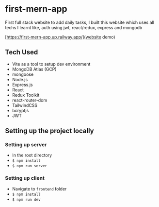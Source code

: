 # first-mern-app
First full stack website to add daily tasks, I built this website which uses all techs I learnt like, auth using jwt, react/redux, express and mongodb 

[https://first-mern-app.up.railway.app/](website demo)

## Tech Used
- Vite as a tool to setup dev environment
- MongoDB Atlas (GCP)
- mongoose
- Node.js
- Express.js
- React
- Redux Toolkit
- react-router-dom
- TailwindCSS
- bcryptjs
- JWT



## Setting up the project locally
### Setting up server
- In the root directory
- ```$ npm install```
- ```$ npm run server```
### Setting up client
- Navigate to `frontend` folder
- ```$ npm install```
- ```$ npm run dev```

